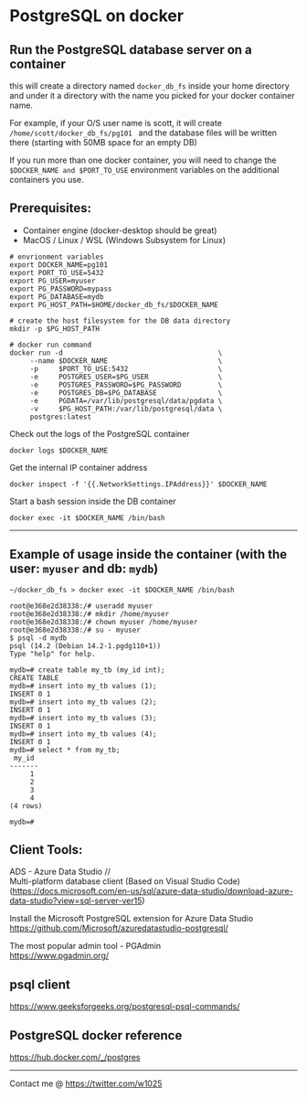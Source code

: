 # PostgreSQL on docker  

## Run the PostgreSQL database server on a container  
this will create a directory named ```docker_db_fs``` inside your home directory and under it a directory with the name you picked for your docker container name.

For example, if your O/S user name is scott, it will create ```/home/scott/docker_db_fs/pg101 ```
and the database files will be written there (starting with 50MB space for an empty DB)

If you run more than one docker container, you will need to change the ```$DOCKER_NAME and $PORT_TO_USE``` environment variables on the additional containers you use.

## Prerequisites:    
* Container engine (docker-desktop should be great)  
* MacOS / Linux / WSL (Windows Subsystem for Linux)  
  
```
# envrionment variables
export DOCKER_NAME=pg101
export PORT_TO_USE=5432
export PG_USER=myuser
export PG_PASSWORD=mypass
export PG_DATABASE=mydb
export PG_HOST_PATH=$HOME/docker_db_fs/$DOCKER_NAME

# create the host filesystem for the DB data directory
mkdir -p $PG_HOST_PATH

# docker run command
docker run -d                                      \
     --name $DOCKER_NAME                           \
     -p     $PORT_TO_USE:5432                      \
     -e     POSTGRES_USER=$PG_USER                 \
     -e     POSTGRES_PASSWORD=$PG_PASSWORD         \
     -e     POSTGRES_DB=$PG_DATABASE               \
     -e     PGDATA=/var/lib/postgresql/data/pgdata \
     -v     $PG_HOST_PATH:/var/lib/postgresql/data \
     postgres:latest
```

Check out the logs of the PostgreSQL container  
```
docker logs $DOCKER_NAME
```

Get the internal IP container address
```
docker inspect -f '{{.NetworkSettings.IPAddress}}' $DOCKER_NAME
```

Start a bash session inside the DB container
```
docker exec -it $DOCKER_NAME /bin/bash
```
___
## Example of usage inside the container (with the user: ``` myuser ``` and db: ``` mydb ```)  
```
~/docker_db_fs > docker exec -it $DOCKER_NAME /bin/bash

root@e368e2d38338:/# useradd myuser
root@e368e2d38338:/# mkdir /home/myuser
root@e368e2d38338:/# chown myuser /home/myuser
root@e368e2d38338:/# su - myuser
$ psql -d mydb
psql (14.2 (Debian 14.2-1.pgdg110+1))
Type "help" for help.

mydb=# create table my_tb (my_id int);
CREATE TABLE
mydb=# insert into my_tb values (1);
INSERT 0 1
mydb=# insert into my_tb values (2);
INSERT 0 1
mydb=# insert into my_tb values (3);
INSERT 0 1
mydb=# insert into my_tb values (4);
INSERT 0 1
mydb=# select * from my_tb;
 my_id
-------
     1
     2
     3
     4
(4 rows)

mydb=#
```

## Client Tools:  
ADS - Azure Data Studio //  
Multi-platform database client (Based on Visual Studio Code)  
(https://docs.microsoft.com/en-us/sql/azure-data-studio/download-azure-data-studio?view=sql-server-ver15) 

Install the Microsoft PostgreSQL extension for Azure Data Studio  
https://github.com/Microsoft/azuredatastudio-postgresql/

The most popular admin tool - PGAdmin  
https://www.pgadmin.org/

## psql client
https://www.geeksforgeeks.org/postgresql-psql-commands/

## PostgreSQL docker reference
https://hub.docker.com/_/postgres
  
  
  

___
Contact me @
https://twitter.com/w1025
